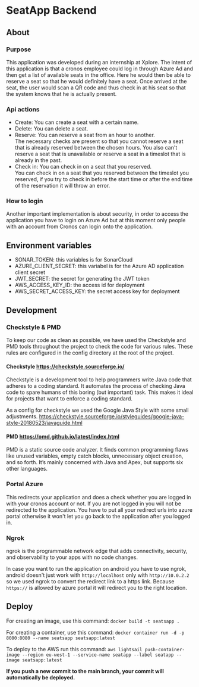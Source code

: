 # SeatApp Backend

## About

### Purpose

This application was developed during an internship at Xplore. The intent of this application is that a cronos employee
could log in through Azure Ad and then get a list of available seats in the office. Here he would then be able to
reserve a seat so that he would definitely have a seat. Once arrived at the seat, the user would scan a QR code and thus
check in at his seat so that the system knows that he is actually present.

### Api actions

<ul>
<li>Create: You can create a seat with a certain name.</li>
<li>Delete: You can delete a seat.</li>
<li>Reserve: You can reserve a seat from an hour to another.</li>
    The necessary checks are present so that you cannot reserve a seat that is already
    reserved between the chosen hours. You also can't reserve a seat that is unavailable 
    or reserve a seat in a timeslot that is already in the past.
<li>Check in: You can check in on a seat that you reserved.</li>
    You can check in on a seat that you reserved between the timeslot you reserved,
    if you try to check in before the start time or after the end time of the reservation
    it will throw an error.
</ul>

### How to login

Another important implementation is about security, in order to access the application you have to login on Azure Ad but
at this moment only people with an account from Cronos can login onto the application.

## Environment variables

<ul>
<li>SONAR_TOKEN: this variables is for SonarCloud</li>
<li>AZURE_CLIENT_SECRET: this variabel is for the Azure AD application client secret</li>
<li>JWT_SECRET: the secret for generating the JWT token</li>
<li>AWS_ACCESS_KEY_ID: the access id for deployment</li>
<li>AWS_SECRET_ACCESS_KEY: the secret access key for deployment</li>
</ul>

## Development

### Checkstyle & PMD

To keep our code as clean as possible, we have used the Checkstyle and PMD tools throughout the project to check the
code for various rules. These rules are configured in the config directory at the root of the project.

#### Checkstyle <a>https://checkstyle.sourceforge.io/

Checkstyle is a development tool to help programmers write Java code that adheres to a coding standard. It automates the
process of checking Java code to spare humans of this boring (but important) task. This makes it ideal for projects that
want to enforce a coding standard.

As a config for checkstyle we used the Google Java Style with some small adjustments.
<a>https://checkstyle.sourceforge.io/styleguides/google-java-style-20180523/javaguide.html

#### PMD <a>https://pmd.github.io/latest/index.html

PMD is a static source code analyzer. It finds common programming flaws like unused variables, empty catch blocks,
unnecessary object creation, and so forth. It’s mainly concerned with Java and Apex, but supports six other languages.

### Portal Azure

This redirects your application and does a check whether you are logged in with your cronos account or not. If you are
not logged in you will not be redirected to the application. You have to put all your redirect urls into azure portal
otherwise it won't let you go back to the application after you logged in.

### Ngrok

ngrok is the programmable network edge that adds connectivity, security, and observability to your apps with no code
changes.

In case you want to run the application on android you have to use ngrok, android doesn't just work
with `http://localhost` only with `http://10.0.2.2` so we used ngrok to convert the redirect link to a https link.
Because `https://` is allowed by azure portal it will redirect you to the right location.

## Deploy

For creating an image, use this command: `docker build -t seatsapp .`

For creating a container, use this command:
`docker container run -d -p 8080:8080 --name seatsapp seatsapp:latest`

To deploy to the AWS run this command:
`aws lightsail push-container-image --region eu-west-1 --service-name seatapp --label seatapp --image seatsapp:latest`

**If you push a new commit to the main branch, your commit will automatically be deployed.**